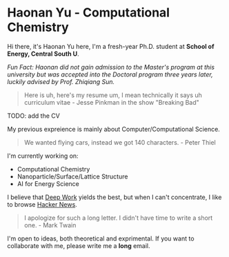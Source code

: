 # Haonan Yu - Computational Chemistry

Hi there, it's Haonan Yu here, I'm a fresh-year Ph.D. student at **School of Energy, Central South U**.

*Fun Fact: Haonan did not gain admission to the Master's program at this university but was accepted into the Doctoral program three years later, luckily advised by Prof. Zhiqiang Sun.*

> Here is uh, here's my resume um, I mean technically it says uh curriculum vitae - Jesse Pinkman in the show "Breaking Bad"

TODO: add the CV

My previous expreience is mainly about Computer/Computational Science.

> We wanted flying cars, instead we got 140 characters. - Peter Thiel

I'm currently working on:

- Computational Chemistry
- Nanoparticle/Surface/Lattice Structure
- AI for Energy Science

I believe that [Deep Work](https://en.wikipedia.org/wiki/Attention_management) yields the best, but when I can't concentrate, I like to browse [Hacker News](https://news.ycombinator.com/).

> I apologize for such a long letter. I didn't have time to write a short one. - Mark Twain

I'm open to ideas, both theoretical and exprimental. If you want to collaborate with me, please write me a **long** email.
